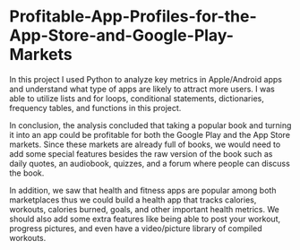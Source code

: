 # Profitable-App-Profiles-for-the-App-Store-and-Google-Play-Markets

In this project I used Python to analyze key metrics in Apple/Android apps and understand what type of apps are likely to attract more users. I was able to utilize lists and for loops, conditional statements, dictionaries, frequency tables, and functions in this project. 

In conclusion, the analysis concluded that taking a popular book and turning it into an app could be profitable for both the Google Play and the App Store markets. Since these markets are already full of books, we would need to add some special features besides the raw version of the book such as daily quotes, an audiobook, quizzes, and a forum where people can discuss the book. 

In addition, we saw that health and fitness apps are popular among both marketplaces thus we could build a health app that tracks calories, workouts, calories burned, goals, and other important health metrics. We should also add some extra features like being able to post your workout, progress pictures, and even have a video/picture library of compiled workouts. 

